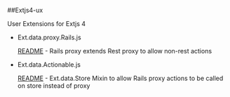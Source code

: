 ##Extjs4-ux

User Extensions for Extjs 4

*	Ext.data.proxy.Rails.js
	
	[README](Extjs4-ux/data/proxy/README.md) - Rails proxy extends Rest proxy to allow non-rest actions


*	Ext.data.Actionable.js

	[README](Extjs4-ux/data/README.md) - Ext.data.Store Mixin to allow Rails proxy actions to be called on store instead of proxy
